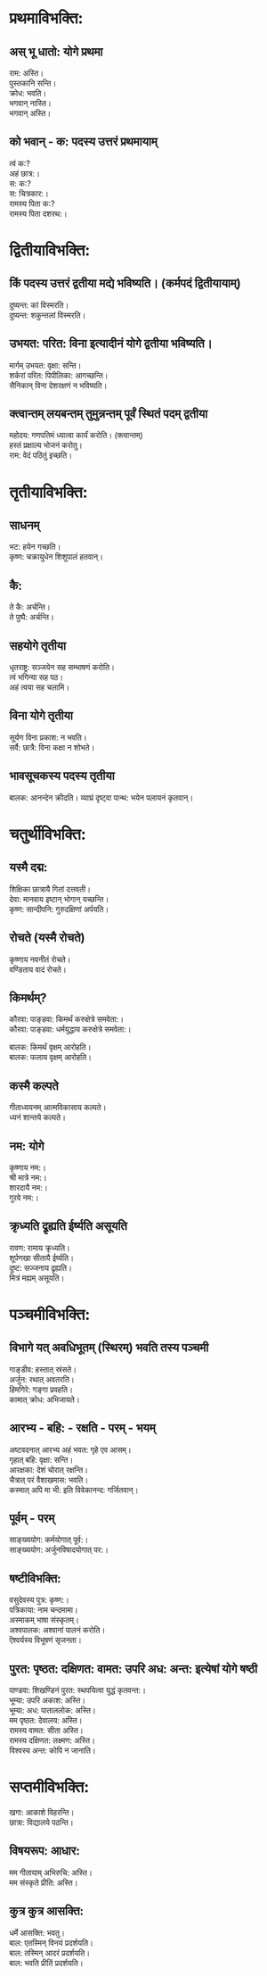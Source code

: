 # प्रथमाविभक्ति:

## अस् भू धातो: योगे प्रथमा

राम: अस्ति।  
पुस्तकानि सन्ति।  
क्रोध: भवति।  
भगवान् नास्ति।  
भगवान् अस्ति।  

## को भवान् - क: पदस्य उत्तरं प्रथमायाम्

त्वं क:?  
अहं छात्र:।  
स: क:?  
स: चित्रकार:।  
रामस्य पिता क:?  
रामस्य पिता दशरथ:।  

# द्वितीयाविभक्ति:

## किं पदस्य उत्तरं द्वतीया मद्ये भविष्यति। (कर्मपदं द्वितीयायाम्)

दुष्यन्त: कां विस्मरति।  
दुष्यन्त: शकुन्तलां विस्मरति।  

## उभयत: परित: विना इत्यादीनं योगे द्वतीया भविष्यति।

मार्गम् उभयत: वृक्षा: सन्ति।  
शर्करां परित: पिपीलिका: आगच्छन्ति।  
सैनिकान् विना देशरक्षणं न भविष्यति।  

## क्त्वान्तम् लयबन्तम् तुमुन्नन्तम् पूर्वं स्थितं पदम् द्वतीया

महोदय: गणपतिमं ध्यात्वा कार्यं करोति। (क्त्वान्तम्)  
हस्तं प्रक्षाल्य भोजनं करोतु।  
राम: वेदं पठितुं इच्छति।  

# तृतीयाविभक्ति:

## साधनम्
भट: हयेन गच्छति।  
कृष्ण: चक्रायुधेन शिशुपालं हतवान्।  

## कै:

ते कै: अर्चन्ति।  
ते पुष्पै: अर्चन्ति।  

## सहयोगे तृतीया

धृतराष्ट्र: सञ्जयेन सह सम्भाषणं करोति।  
त्वं भगिन्या सह पठ।  
अहं त्वया सह चलामि।  

## विना योगे तृतीया

सूर्यण विना प्रकाश: न भवति।  
सर्वै: छात्रै: विना कक्षा न शोभते।  

## भावसूचकस्य पदस्य तृतीया

बालक: आनन्देन क्रीदति।
व्याघ्रं दृष्ट्वा पान्थ: भयेन पलायनं कृतवान्।

# चतुर्थीविभक्ति:

## यस्मै दद्म:

शिक्षिका छात्रायै गितां दत्तवती।  
देवा: मानवाय इष्टान् भोगान् यच्छन्ति।  
कृष्ण: सान्दीपनि: गुरुदक्षिणां अर्पयति।  

## रोचते (यस्मै रोचते)

कृष्णाय नवनीतं रोचते।  
वण्डिताय वादं रोचते।  

## किमर्थम्?

कौरवा: पाङ्डवा: किमर्थं करुक्षेत्रे समवेता:।  
कौरवा: पाङ्डवा: धर्मयुद्धाय करुक्षेत्रे समवेता:।  

बालक: किमर्थं वृक्षम् आरोहति।  
बालक: फलाय वृक्षम् आरोहति।  

## कस्मै कल्पते

गीताध्ययनम् आत्मविकासाय कल्पते।  
ध्यनं शान्तये कल्पते।  

## नम: योगे

कृष्णाय नम:।  
श्री मात्रे नम:।  
शारदायै नम:।  
गुरवे नम:।  

## क्रृध्यति द्रृह्यति ईर्ष्यति असूयति

रावण: रामाय क्रृध्यति।  
शूर्पणखा सीतायै ईर्ष्यति।  
दुष्ट: सज्जनाय द्रृह्यति।  
मित्रं मह्यम् असूयति।  

# पञ्चमीविभक्ति:

## विभागे यत् अवधिभूतम् (स्थिरम्) भवति तस्य पञ्चमी

गाङ्डीव: हस्तात् स्रंसते।  
अर्जुन: रथात् अवतरति।  
हिमगिरे: गङ्गा प्रवहति।  
कामात् क्रोध: अभिजायते।  

## आरभ्य - बहि: - रक्षति - परम् - भयम्

अष्टवदनात् आरभ्य अहं भवत: गृहे एव आसम्।  
गृहात् बहि: वृक्षा: सन्ति।  
आरक्षका: देशं चोरात् रक्षन्ति।  
चैत्रात् परं वैशाखमास: भवति।  
कस्मात् अपि मा भी: इति विवेकानन्द: गर्जितवान्।  

## पूर्वम् - परम्

साङ्ख्ययोग: कर्मयोगात् पूर्व:।  
साङ्ख्ययोग: अर्जुनविषादयोगात् पर:।  

## षष्टीविभक्ति:

वसुदेवस्य पुत्र: कृष्ण:।  
पत्रिकाया: नाम चन्दमामा।  
अस्माकम् भाषा संस्कृतम्।  
अश्वपालक: अश्वानां पालनं करोति।  
ऎश्वर्यस्य विभूषणं सृजनता।  

## पुरत: पृष्ठत: दक्षिणत: वामत: उपरि अध: अन्त: इत्येषां योगे षष्ठी

पाण्डवा: शिखण्डिनं पुरत: स्थपयित्वा युद्धं कृतवन्त:।  
भूम्या: उपरि अकाश: अस्ति।  
भूम्या: अध: पाताललोक: अस्ति।  
मम पृष्ठत: देवालय: अस्ति।  
रामस्य वामत: सीता अस्ति।  
रामस्य दक्षिणत: लक्ष्मण: अस्ति।  
विश्वस्य अन्त: कोपि न जानाति।  

# सप्तमीविभक्ति:

खगा: आकाशे विहरन्ति।  
छात्रा: विद्यालये पठन्ति।  

## विषयरूप: आधार:

मम गीतायाम् अभिरुचि: अस्ति।  
मम संस्कृते प्रीति: अस्ति।  

## कुत्र कुत्र आसक्ति:

धर्मे आसक्ति: भवतु।  
बाल: एतस्मिन् विनयं प्रदर्शयति।  
बाल: तस्मिन् आदरं प्रदर्शयति।  
बाल: भवति प्रीतिं प्रदर्शयति।  


